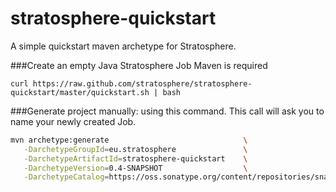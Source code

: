 stratosphere-quickstart
=======================

A simple quickstart maven archetype for Stratosphere.

###Create an empty Java Stratosphere Job
Maven is required

```
curl https://raw.github.com/stratosphere/stratosphere-quickstart/master/quickstart.sh | bash
```



###Generate project manually:
using this command. This call will ask you to name your newly created Job.
``` bash
mvn archetype:generate                              \
   -DarchetypeGroupId=eu.stratosphere               \
   -DarchetypeArtifactId=stratosphere-quickstart    \
   -DarchetypeVersion=0.4-SNAPSHOT                  \
   -DarchetypeCatalog=https://oss.sonatype.org/content/repositories/snapshots/
```



